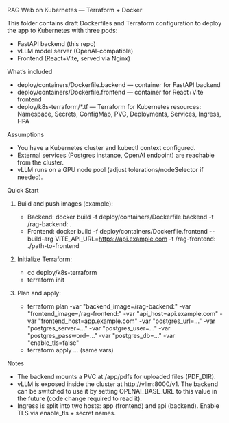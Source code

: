 RAG Web on Kubernetes — Terraform + Docker

This folder contains draft Dockerfiles and Terraform configuration to deploy the app to Kubernetes with three pods:
- FastAPI backend (this repo)
- vLLM model server (OpenAI-compatible)
- Frontend (React+Vite, served via Nginx)

What’s included
- deploy/containers/Dockerfile.backend — container for FastAPI backend
- deploy/containers/Dockerfile.frontend — container for React+Vite frontend
- deploy/k8s-terraform/*.tf — Terraform for Kubernetes resources: Namespace, Secrets, ConfigMap, PVC, Deployments, Services, Ingress, HPA

Assumptions
- You have a Kubernetes cluster and kubectl context configured.
- External services (Postgres instance, OpenAI endpoint) are reachable from the cluster.
- vLLM runs on a GPU node pool (adjust tolerations/nodeSelector if needed).

Quick Start
1) Build and push images (example):
   - Backend: docker build -f deploy/containers/Dockerfile.backend -t <registry>/rag-backend:<tag> .
   - Frontend: docker build -f deploy/containers/Dockerfile.frontend --build-arg VITE_API_URL=https://api.example.com -t <registry>/rag-frontend:<tag> ./path-to-frontend

2) Initialize Terraform:
   - cd deploy/k8s-terraform
   - terraform init

3) Plan and apply:
   - terraform plan -var "backend_image=<registry>/rag-backend:<tag>" -var "frontend_image=<registry>/rag-frontend:<tag>" -var "api_host=api.example.com" -var "frontend_host=app.example.com" -var "postgres_url=..." -var "postgres_server=..." -var "postgres_user=..." -var "postgres_password=..." -var "postgres_db=..." -var "enable_tls=false"
   - terraform apply ... (same vars)

Notes
- The backend mounts a PVC at /app/pdfs for uploaded files (PDF_DIR).
- vLLM is exposed inside the cluster at http://vllm:8000/v1. The backend can be switched to use it by setting OPENAI_BASE_URL to this value in the future (code change required to read it).
- Ingress is split into two hosts: app (frontend) and api (backend). Enable TLS via enable_tls + secret names.
